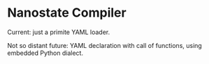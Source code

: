 # Nanostate Compiler

Current:
	just a primite YAML loader.

Not so distant future:
	YAML declaration with call of functions,
	using embedded Python dialect.
